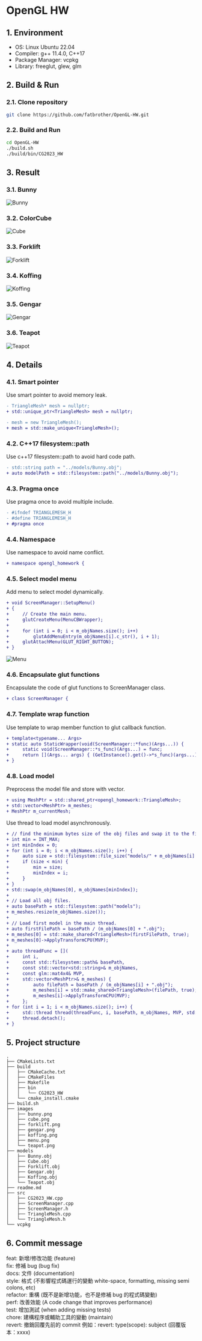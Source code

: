 # OpenGL HW

## 1. Environment

* OS: Linux Ubuntu 22.04
* Compiler: g++ 11.4.0, C++17
* Package Manager: vcpkg
* Library: freeglut, glew, glm

## 2. Build & Run

### 2.1. Clone repository

```bash
git clone https://github.com/fatbrother/OpenGL-HW.git
```

### 2.2. Build and Run

```bash
cd OpenGL-HW
./build.sh
./build/bin/CG2023_HW
```

## 3. Result

### 3.1. Bunny

![Bunny](./images/bunny.png)

### 3.2. ColorCube
![Cube](./images/cube.png)

### 3.3. Forklift
![Forklift](./images/forklift.png)

### 3.4. Koffing
![Koffing](./images/koffing.png)

### 3.5. Gengar
![Gengar](./images/gengar.png)

### 3.6. Teapot
![Teapot](./images/teapot.png)

## 4. Details

### 4.1. Smart pointer

Use smart pointer to avoid memory leak.
```diff
- TriangleMesh* mesh = nullptr;
+ std::unique_ptr<TriangleMesh> mesh = nullptr;
```

```diff
- mesh = new TriangleMesh();
+ mesh = std::make_unique<TriangleMesh>();
```

### 4.2. C++17 filesystem::path

Use c++17 filesystem::path to avoid hard code path.
```diff
- std::string path = "../models/Bunny.obj";
+ auto modelPath = std::filesystem::path("../models/Bunny.obj");
```

### 4.3. Pragma once

Use pragma once to avoid multiple include.
```diff
- #ifndef TRIANGLEMESH_H
- #define TRIANGLEMESH_H
+ #pragma once
```

### 4.4. Namespace

Use namespace to avoid name conflict.
```diff
+ namespace opengl_homework {
```

### 4.5. Select model menu

Add menu to select model dynamically.
```diff
+ void ScreenManager::SetupMenu()
+ {
+     // Create the main menu.
+     glutCreateMenu(MenuCBWrapper);
+     
+     for (int i = 0; i < m_objNames.size(); i++) 
+         glutAddMenuEntry(m_objNames[i].c_str(), i + 1);
+     glutAttachMenu(GLUT_RIGHT_BUTTON);
+ }
```

![Menu](images/menu.png)

### 4.6. Encapsulate glut functions

Encapsulate the code of glut functions to ScreenManager class.
```diff
+ class ScreenManager {
```

### 4.7. Template wrap function

Use template to wrap member function to glut callback function.
```diff
+ template<typename... Args>
+ static auto StaticWrapper(void(ScreenManager::*func)(Args...)) {
+     static void(ScreenManager::*s_func)(Args...) = func;
+     return [](Args... args) { (GetInstance().get()->*s_func)(args...); };
+ }
```

### 4.8. Load model

Preprocess the model file and store with vector.
```diff
+ using MeshPtr = std::shared_ptr<opengl_homework::TriangleMesh>;
+ std::vector<MeshPtr> m_meshes;
+ MeshPtr m_currentMesh;
```

Use thread to load model asynchronously.
```diff
+ // find the minimum bytes size of the obj files and swap it to the first position
+ int min = INT_MAX;
+ int minIndex = 0;
+ for (int i = 0; i < m_objNames.size(); i++) {
+     auto size = std::filesystem::file_size("models/" + m_objNames[i] + ".obj");
+     if (size < min) {
+         min = size;
+         minIndex = i;
+     }
+ }
+ std::swap(m_objNames[0], m_objNames[minIndex]);
+ 
+ // Load all obj files.
+ auto basePath = std::filesystem::path("models");
+ m_meshes.resize(m_objNames.size());
+ 
+ // Load first model in the main thread.
+ auto firstFilePath = basePath / (m_objNames[0] + ".obj");
+ m_meshes[0] = std::make_shared<TriangleMesh>(firstFilePath, true);
+ m_meshes[0]->ApplyTransformCPU(MVP);
+ 
+ auto threadFunc = [](
+     int i,
+     const std::filesystem::path& basePath,
+     const std::vector<std::string>& m_objNames,
+     const glm::mat4x4& MVP,
+     std::vector<MeshPtr>& m_meshes) {
+         auto filePath = basePath / (m_objNames[i] + ".obj");
+         m_meshes[i] = std::make_shared<TriangleMesh>(filePath, true);
+         m_meshes[i]->ApplyTransformCPU(MVP);
+     };
+ for (int i = 1; i < m_objNames.size(); i++) {
+     std::thread thread(threadFunc, i, basePath, m_objNames, MVP, std::ref(m_meshes));
+     thread.detach();
+ }
```

## 5. Project structure

```
.
├── CMakeLists.txt
├── build
│   ├── CMakeCache.txt
│   ├── CMakeFiles
│   ├── Makefile
│   ├── bin
│   │   └── CG2023_HW
│   └── cmake_install.cmake
├── build.sh
├── images
│   ├── bunny.png
│   ├── cube.png
│   ├── forklift.png
│   ├── gengar.png
│   ├── koffing.png
│   ├── menu.png
│   └── teapot.png
├── models
│   ├── Bunny.obj
│   ├── Cube.obj
│   ├── Forklift.obj
│   ├── Gengar.obj
│   ├── Koffing.obj
│   └── Teapot.obj
├── readme.md
├── src
│   ├── CG2023_HW.cpp
│   ├── ScreenManager.cpp
│   ├── ScreenManager.h
│   ├── TriangleMesh.cpp
│   └── TriangleMesh.h
└── vcpkg
```
## 6. Commit message

feat: 新增/修改功能 (feature)  
fix: 修補 bug (bug fix)  
docs: 文件 (documentation)  
style: 格式 (不影響程式碼運行的變動 white-space, formatting, missing semi colons, etc)  
refactor: 重構 (既不是新增功能，也不是修補 bug 的程式碼變動)  
perf: 改善效能 (A code change that improves performance)  
test: 增加測試 (when adding missing tests)  
chore: 建構程序或輔助工具的變動 (maintain)  
revert: 撤銷回覆先前的 commit 例如：revert: type(scope): subject (回覆版本：xxxx)  
